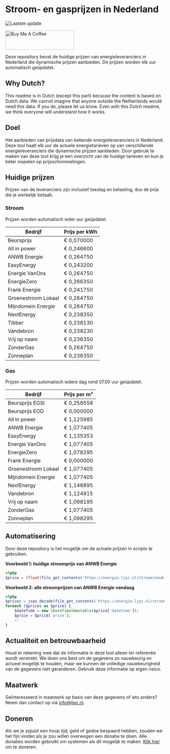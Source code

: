 # Stroom- en gasprijzen in Nederland

![Laatste update](https://img.shields.io/badge/laatste%20update-2024--03--05%2023%3A00%20CET-brightgreen)

<a href="https://www.buymeacoffee.com/Lars-" target="_blank"><img src="https://cdn.buymeacoffee.com/buttons/v2/default-orange.png" alt="Buy Me A Coffee" height="60" style="height: 60px !important;width: 217px !important;" ></a>

Deze repository bevat de huidige prijzen van energieleveranciers in Nederland die dynamische prijzen aanbieden. De prijzen worden elk uur automatisch geüpdatet.

## Why Dutch?

This readme is in Dutch (except this part) because the content is based on Dutch data. We cannot imagine that anyone outside the Netherlands would need this data. If you do, please let us know. Even with this Dutch readme, we think
everyone will understand how it works.

## Doel

Het aanbieden van prijsdata van bekende energieleveranciers in Nederland. Deze tool haalt elk uur de actuele energietarieven op van verschillende energieleveranciers die dynamische prijzen aanbieden. Door gebruik te maken van deze tool
krijg je een overzicht van de huidige tarieven en kun je beter inspelen op prijsschommelingen.

## Huidige prijzen

Prijzen van de leveranciers zijn inclusief toeslag en belasting, dus de prijs die je werkelijk betaalt.

### Stroom

Prijzen worden automatisch ieder uur geüpdatet.

 Bedrijf | Prijs per kWh 
---------|---------------
Beursprijs | € 0,070000
All in power | € 0,246600
ANWB Energie | € 0,264750
EasyEnergy | € 0,243200
Energie VanOns | € 0,264750
EnergieZero | € 0,266350
Frank Energie | € 0,241750
Groenestroom Lokaal | € 0,264750
Mijndomein Energie | € 0,264750
NextEnergy | € 0,238350
Tibber | € 0,238130
Vandebron | € 0,238230
Vrij op naam | € 0,236350
ZonderGas | € 0,264750
Zonneplan | € 0,236350


### Gas

Prijzen worden automatisch iedere dag rond 07.00 uur geüpdatet.

 Bedrijf | Prijs per m³ 
---------|--------------
Beursprijs EGSI | € 0,258558
Beursprijs EOD | € 0,000000
All in power | € 1,125985
ANWB Energie | € 1,077405
EasyEnergy | € 1,135353
Energie VanOns | € 1,077405
EnergieZero | € 1,078295
Frank Energie | € 0,000000
Groenestroom Lokaal | € 1,077405
Mijndomein Energie | € 1,077405
NextEnergy | € 1,146895
Vandebron | € 1,124915
Vrij op naam | € 1,098195
ZonderGas | € 1,077405
Zonneplan | € 1,098295


## Automatisering

Door deze repository is het mogelijk om de actuele prijzen in scripts te gebruiken.

**Voorbeeld 1: huidige stroomprijs van ANWB Energie**

```php
<?php
$price = (float)file_get_contents('https://energie.ljpc.nl/stroom/anwb-energie-nu.txt');

```

**Voorbeeld 2: alle stroomprijzen van ANWB Energie vandaag**

```php
<?php
$prices = json_decode(file_get_contents('https://energie.ljpc.nl/stroom/all-in-power-vandaag.json'),true);
foreach ($prices as $price) {
    $dateTime = new \DateTimeImmutable($price['datetime']);
    $price = $price['price'];
    // ...
}
```

## Actualiteit en betrouwbaarheid

Houd er rekening mee dat de informatie in deze tool alleen ter referentie wordt verstrekt. We doen ons best om de gegevens zo nauwkeurig en actueel mogelijk te houden, maar we kunnen de volledige nauwkeurigheid van de gegevens niet
garanderen. Gebruik deze informatie op eigen risico.

## Maatwerk

Geïnteresseerd in maatwerk op basis van deze gegevens of iets anders? Neem dan contact op
via [info@ljpc.nl](mailto:info@ljpc.nl?subject=Energie%20prijzen).

## Doneren

Als we je zojuist een hoop tijd, geld of gedoe bespaard hebben, zouden we het fijn vinden als je zou willen overwegen een
donatie te doen. Alle donaties worden gebruikt om systemen als dit mogelijk te
maken. [Klik hier](https://www.buymeacoffee.com/Lars-) om te doneren.
